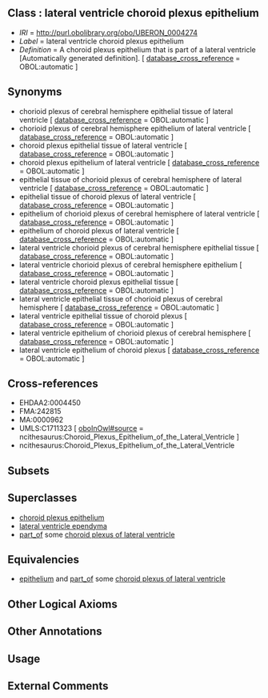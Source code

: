 
## Class : lateral ventricle choroid plexus epithelium

 * *IRI* = http://purl.obolibrary.org/obo/UBERON_0004274
 * *Label* = lateral ventricle choroid plexus epithelium
 * *Definition* = A choroid plexus epithelium that is part of a lateral ventricle [Automatically generated definition]. [ [database_cross_reference](../../ef/oboInOwl#hasDbXref.md) = OBOL:automatic ]

## Synonyms

 * chorioid plexus of cerebral hemisphere epithelial tissue of lateral ventricle [ [database_cross_reference](../../ef/oboInOwl#hasDbXref.md) = OBOL:automatic ]
 * chorioid plexus of cerebral hemisphere epithelium of lateral ventricle [ [database_cross_reference](../../ef/oboInOwl#hasDbXref.md) = OBOL:automatic ]
 * choroid plexus epithelial tissue of lateral ventricle [ [database_cross_reference](../../ef/oboInOwl#hasDbXref.md) = OBOL:automatic ]
 * choroid plexus epithelium of lateral ventricle [ [database_cross_reference](../../ef/oboInOwl#hasDbXref.md) = OBOL:automatic ]
 * epithelial tissue of chorioid plexus of cerebral hemisphere of lateral ventricle [ [database_cross_reference](../../ef/oboInOwl#hasDbXref.md) = OBOL:automatic ]
 * epithelial tissue of choroid plexus of lateral ventricle [ [database_cross_reference](../../ef/oboInOwl#hasDbXref.md) = OBOL:automatic ]
 * epithelium of chorioid plexus of cerebral hemisphere of lateral ventricle [ [database_cross_reference](../../ef/oboInOwl#hasDbXref.md) = OBOL:automatic ]
 * epithelium of choroid plexus of lateral ventricle [ [database_cross_reference](../../ef/oboInOwl#hasDbXref.md) = OBOL:automatic ]
 * lateral ventricle chorioid plexus of cerebral hemisphere epithelial tissue [ [database_cross_reference](../../ef/oboInOwl#hasDbXref.md) = OBOL:automatic ]
 * lateral ventricle chorioid plexus of cerebral hemisphere epithelium [ [database_cross_reference](../../ef/oboInOwl#hasDbXref.md) = OBOL:automatic ]
 * lateral ventricle choroid plexus epithelial tissue [ [database_cross_reference](../../ef/oboInOwl#hasDbXref.md) = OBOL:automatic ]
 * lateral ventricle epithelial tissue of chorioid plexus of cerebral hemisphere [ [database_cross_reference](../../ef/oboInOwl#hasDbXref.md) = OBOL:automatic ]
 * lateral ventricle epithelial tissue of choroid plexus [ [database_cross_reference](../../ef/oboInOwl#hasDbXref.md) = OBOL:automatic ]
 * lateral ventricle epithelium of chorioid plexus of cerebral hemisphere [ [database_cross_reference](../../ef/oboInOwl#hasDbXref.md) = OBOL:automatic ]
 * lateral ventricle epithelium of choroid plexus [ [database_cross_reference](../../ef/oboInOwl#hasDbXref.md) = OBOL:automatic ]

## Cross-references

 * EHDAA2:0004450
 * FMA:242815
 * MA:0000962
 * UMLS:C1711323 [ [oboInOwl#source](../../ce/oboInOwl#source.md) = ncithesaurus:Choroid_Plexus_Epithelium_of_the_Lateral_Ventricle ]
 * ncithesaurus:Choroid_Plexus_Epithelium_of_the_Lateral_Ventricle

## Subsets


## Superclasses

 * [choroid plexus epithelium](../../UBERON/11/UBERON_0003911.md)
 * [lateral ventricle ependyma](../../UBERON/43/UBERON_0004643.md)
 * [part_of](../../BFO/50/BFO_0000050.md) some [choroid plexus of lateral ventricle](../../UBERON/07/UBERON_0002307.md)

## Equivalencies

 * [epithelium](../../UBERON/83/UBERON_0000483.md) and [part_of](../../BFO/50/BFO_0000050.md) some [choroid plexus of lateral ventricle](../../UBERON/07/UBERON_0002307.md)

## Other Logical Axioms


## Other Annotations


## Usage


## External Comments

